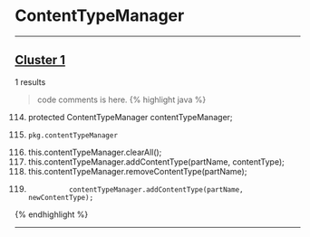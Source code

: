 # ContentTypeManager

***

## [Cluster 1](./1)
1 results
> code comments is here.
{% highlight java %}
114. protected ContentTypeManager contentTypeManager;
311.     pkg.contentTypeManager
389.   this.contentTypeManager.clearAll();
760.   this.contentTypeManager.addContentType(partName, contentType);
880.   this.contentTypeManager.removeContentType(partName);
1482.               contentTypeManager.addContentType(partName, newContentType);
{% endhighlight %}

***

